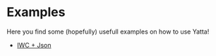 # Examples

Here you find some (hopefully) usefull examples on how to use Yatta!


* [IWC + Json](./IwcJson/README.md)
